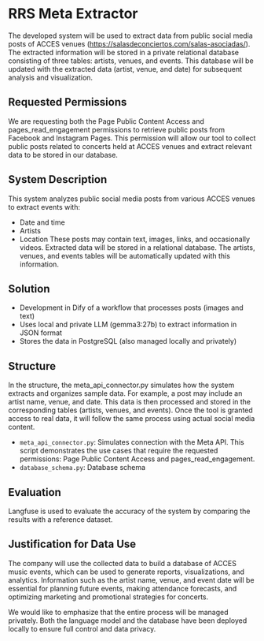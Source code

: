# RRS Meta Extractor
The developed system will be used to extract data from public social media posts of ACCES venues (https://salasdeconciertos.com/salas-asociadas/). 
The extracted information will be stored in a private relational database consisting of three tables: artists, venues, and events. 
This database will be updated with the extracted data (artist, venue, and date) for subsequent analysis and visualization.

## Requested Permissions
We are requesting both the Page Public Content Access and pages_read_engagement permissions to retrieve public posts from Facebook and Instagram Pages. This permission will allow our tool to collect public posts related to concerts held at ACCES venues and extract relevant data to be stored in our database.

## System Description

This system analyzes public social media posts from various ACCES venues to extract events with:
- Date and time
- Artists
- Location
These posts may contain text, images, links, and occasionally videos. Extracted data will be stored in a relational database. The artists, venues, and events tables will be automatically updated with this information.

## Solution

- Development in Dify of a workflow that processes posts (images and text)
- Uses local and private LLM (gemma3:27b) to extract information in JSON format
- Stores the data in PostgreSQL (also managed locally and privately)

## Structure

In the structure, the meta_api_connector.py simulates how the system extracts and organizes sample data. For example, a post may include an artist name, venue, and date. This data is then processed and stored in the corresponding tables (artists, venues, and events). Once the tool is granted access to real data, it will follow the same process using actual social media content.

- `meta_api_connector.py`: Simulates connection with the Meta API. This script demonstrates the use cases that require the requested permissions: Page Public Content Access and pages_read_engagement.
- `database_schema.py`: Database schema

## Evaluation

Langfuse is used to evaluate the accuracy of the system by comparing the results with a reference dataset.

## Justification for Data Use
The company will use the collected data to build a database of ACCES music events, which can be used to generate reports, visualizations, and analytics. Information such as the artist name, venue, and event date will be essential for planning future events, making attendance forecasts, and optimizing marketing and promotional strategies for concerts.

We would like to emphasize that the entire process will be managed privately. Both the language model and the database have been deployed locally to ensure full control and data privacy.

##
